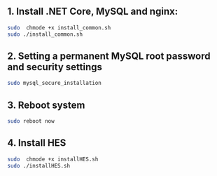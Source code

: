 
## 1. Install .NET Core, MySQL and nginx:

```bash
sudo  chmode +x install_common.sh
sudo ./install_common.sh
```
## 2. Setting a permanent MySQL root password and security settings
```bash
sudo mysql_secure_installation
```
## 3. Reboot system
```bash
sudo reboot now
```

## 4. Install HES
```bash
sudo  chmode +x installHES.sh
sudo ./installHES.sh
```


